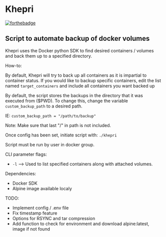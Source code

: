 # Khepri

[![forthebadge](https://forthebadge.com/images/badges/just-plain-nasty.svg)](https://forthebadge.com)

## Script to automate backup of docker volumes

Khepri uses the Docker python SDK to find desired containers / volumes and back them up to a specified directory.

How-to: 

By default, Khepri will try to back up all containers as it is impartial to container status.
If you would like to backup specific containers, edit the list named `target_containers` and include all containers you want backed up

By default, the script stores the backups in the directory that it was executed from ($PWD).
To change this, change the variable `custom_backup_path` to a desired path.

IE: `custom_backup_path = "/path/to/backup"`

Note: Make sure that last "/" in path is not included.

Once config has been set, initiate script with:
`./khepri`

Script must be run by user in docker group.

CLI parameter flags:
- `-l` --> Used to list specified containers along with attached volumes.

Dependencies:
- Docker SDK
- Alpine image available localy 

TODO:
- Implement config / .env file
- Fix timestamp feature
- Options for RSYNC and tar compression
- Add function to check for environment and download alpine:latest, image if not found
